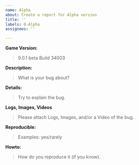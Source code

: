 ```yaml
---
name: Alpha
about: Create a report for Alpha version
title: ''
labels: 0-Alpha
assignees: ''

---
```


**Game Version:**
> 9.0.1 beta Build 34003

**Description:**
> What is your bug about?

**Details:**
> Try to explain the bug.

**Logs, Images, Videos**
> Please attach Logs, Images, and/or a Video of the bug.

**Reproducible:**
> Examples: yes/rarely

**Howto:**
> How do you reproduce it (if you know).
